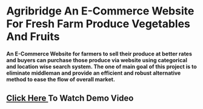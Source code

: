 # Agribridge An E-Commerce Website For Fresh Farm Produce Vegetables And Fruits

#### An E-Commerce Website for farmers to sell their produce at better rates and buyers can purchase those produce via website using categorical and location wise search system. The one of main goal of this project is to eliminate middleman and provide an efficient and robust alternative method to ease the flow of overall market.

  
## <a href = "https://youtu.be/QS29vefe4tE" > Click Here </a> To Watch Demo Video
